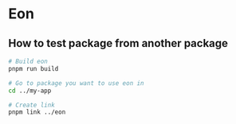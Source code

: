# Eon

## How to test package from another package

```bash
# Build eon
pnpm run build

# Go to package you want to use eon in
cd ../my-app

# Create link
pnpm link ../eon
```
